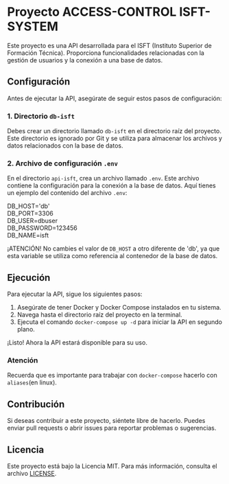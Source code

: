 # Proyecto ACCESS-CONTROL ISFT-SYSTEM

Este proyecto es una API desarrollada para el ISFT (Instituto Superior de Formación Técnica). Proporciona funcionalidades relacionadas con la gestión de usuarios y la conexión a una base de datos.

## Configuración

Antes de ejecutar la API, asegúrate de seguir estos pasos de configuración:

### 1. Directorio `db-isft`

Debes crear un directorio llamado `db-isft` en el directorio raíz del proyecto. Este directorio es ignorado por Git y se utiliza para almacenar los archivos y datos relacionados con la base de datos.

### 2. Archivo de configuración `.env`

En el directorio `api-isft`, crea un archivo llamado `.env`. Este archivo contiene la configuración para la conexión a la base de datos. Aquí tienes un ejemplo del contenido del archivo `.env`:

DB_HOST='db'<br>
DB_PORT=3306<br>
DB_USER=dbuser<br>
DB_PASSWORD=123456<br>
DB_NAME=isft<br>


¡ATENCIÓN! No cambies el valor de `DB_HOST` a otro diferente de 'db', ya que esta variable se utiliza como referencia al contenedor de la base de datos.

## Ejecución

Para ejecutar la API, sigue los siguientes pasos:

1. Asegúrate de tener Docker y Docker Compose instalados en tu sistema.
2. Navega hasta el directorio raíz del proyecto en la terminal.
3. Ejecuta el comando `docker-compose up -d` para iniciar la API en segundo plano.

¡Listo! Ahora la API estará disponible para su uso.

### Atención

Recuerda que es importante para trabajar con `docker-compose` hacerlo con `aliases`(en linux).

## Contribución

Si deseas contribuir a este proyecto, siéntete libre de hacerlo. Puedes enviar pull requests o abrir issues para reportar problemas o sugerencias.

## Licencia

Este proyecto está bajo la Licencia MIT. Para más información, consulta el archivo [LICENSE](LICENSE).